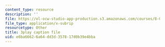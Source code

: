 ```yaml
---
content_type: resource
description: ''
file: https://ol-ocw-studio-app-production.s3.amazonaws.com/courses/8-03sc-physics-iii-vibrations-and-waves-fall-2016/e6ba66626a64dd3d357817d0b39e4bba_FCFpaKcpuXQ.srt
file_type: application/x-subrip
resourcetype: Other
title: 3play caption file
uid: e6ba6662-6a64-dd3d-3578-17d0b39e4bba
---
```

